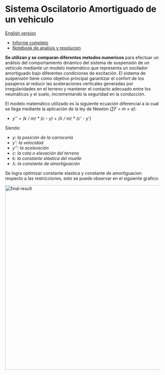 # Sistema Oscilatorio Amortiguado de un vehiculo

[English version](https://github.com/maxogod/Numerical-Modeling/blob/main/README.eng.md)

* [Informe completo](https://github.com/maxogod/Numerical-Modeling/blob/main/informe.pdf)
* [Notebook de analisis y resolucion](https://github.com/maxogod/Numerical-Modeling/blob/main/resolucion.ipynb)

**Se utilizan y se comparan diferentes metodos numericos** para efectuar un análisis del comportamiento dinámico del sistema de suspensión de un vehículo mediante un modelo matemático que representa un oscilador amortiguado bajo diferentes condiciones de excitación. El sistema de suspensión tiene como objetivo principal garantizar el confort de los pasajeros al reducir las aceleraciones verticales generadas por irregularidades en el terreno y mantener el contacto adecuado entre los neumáticos y el suelo, incrementando la seguridad en la conducción.

El modelo matemático utilizado es la siguiente ecuación diferencial a la cual se llega mediante la aplicación de la ley de Newton *(∑F = m × a)*:

- *y'' = (k / m) * (c - y) + (λ / m) * (c' - y')*

Siendo:

- *y: la posición de la carrocería*
- *y': la velocidad*
- *y'': la aceleración*
- *c: la cota o elevación del terreno*
- *k: la constante elástica del muelle*
- *λ: la constante de amortiguación*

Se logra optimizar constante elastica y constante de amortiguacion respecto a las restricciones, esto se puede observar en el siguiente grafico:

<img src="https://github.com/user-attachments/assets/53a888e4-c378-4762-8e0c-da91e15fa4a5" alt="final result" width="600"/>
